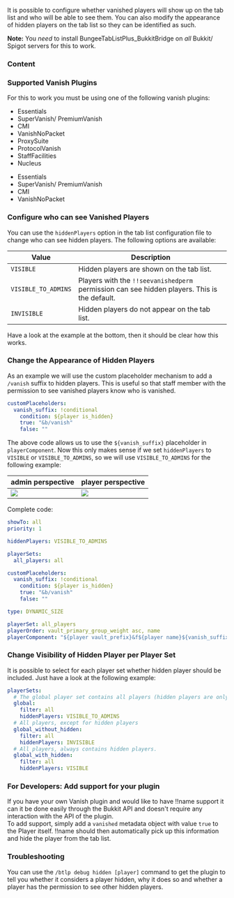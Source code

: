 It is possible to configure whether vanished players will show up on the tab list and who will be able to see them. You can also modify the appearance of hidden players on the tab list so they can be identified as such.

[!]: ifBTLP
**Note:** You _need_ to install BungeeTabListPlus_BukkitBridge on _all_ Bukkit/ Spigot servers for this to work.

[!]: endIf

### Content
[!]: ToC

### Supported Vanish Plugins

For this to work you must be using one of the following vanish plugins:

[!]: ifBTLP
* Essentials
* SuperVanish/ PremiumVanish
* CMI
* VanishNoPacket
* ProxySuite
* ProtocolVanish
* StaffFacilities
* Nucleus

[!]: endIf
[!]: ifATO
* Essentials
* SuperVanish/ PremiumVanish
* CMI
* VanishNoPacket

[!]: endIf

### Configure who can see Vanished Players

You can use the `hiddenPlayers` option in the tab list configuration file to
change who can see hidden players. The following options are available:

| Value       | Description                                   |
| ----------- | --------------------------------------------- |
| `VISIBLE`   | Hidden players are shown on the tab list.     |
| `VISIBLE_TO_ADMINS` | Players with the `!!seevanishedperm` permission can see hidden players. This is the default. |
| `INVISIBLE` | Hidden players do not appear on the tab list. |

Have a look at the example at the bottom, then it should be clear how this works.

### Change the Appearance of Hidden Players

As an example we will use the custom placeholder mechanism to add a `/vanish` suffix to hidden players.
This is useful so that staff member with the permission to see vanished players know who is vanished.

```yaml
customPlaceholders:
  vanish_suffix: !conditional
    condition: ${player is_hidden}
    true: "&b/vanish"
    false: ""
```

The above code allows us to use the `${vanish_suffix}` placeholder in `playerComponent`.
Now this only makes sense if we set `hiddenPlayers` to `VISIBLE` or `VISIBLE_TO_ADMINS`, so we will use `VISIBLE_TO_ADMINS` for the following example:

| admin perspective        | player perspective       |
| ------------------------ | ------------------------ |
| ![](images/vanish-1.png) | ![](images/vanish-2.png) |

Complete code:
```yaml
showTo: all
priority: 1

hiddenPlayers: VISIBLE_TO_ADMINS

playerSets:
  all_players: all

customPlaceholders:
  vanish_suffix: !conditional
    condition: ${player is_hidden}
    true: "&b/vanish"
    false: ""

type: DYNAMIC_SIZE

playerSet: all_players
playerOrder: vault_primary_group_weight asc, name
playerComponent: "${player vault_prefix}&f${player name}${vanish_suffix}"
```

### Change Visibility of Hidden Player per Player Set

It is possible to select for each player set whether hidden player should be included.
Just have a look at the following example:

```yaml
playerSets:
  # The global player set contains all players (hidden players are only visible to admins)
  global:
    filter: all
    hiddenPlayers: VISIBLE_TO_ADMINS
  # All players, except for hidden players
  global_without_hidden:
    filter: all
    hiddenPlayers: INVISIBLE
  # All players, always contains hidden players.
  global_with_hidden:
    filter: all
    hiddenPlayers: VISIBLE
```

### For Developers: Add support for your plugin

If you have your own Vanish plugin and would like to have !!name support it can it be done easily through the Bukkit API and doesn't require any interaction with the API of the plugin.  
To add support, simply add a `vanished` metadata object with value `true` to the Player itself. !!name should then automatically pick up this information and hide the player from the tab list.

[!]: ifBTLP
### Troubleshooting

You can use the `/btlp debug hidden [player]` command to get the plugin to tell you whether it considers a player hidden, why it does so and whether a player has the permission to see other hidden players.

[!]: endIf
